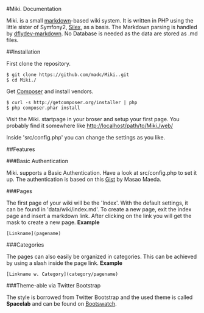 #Miki. Documentation

Miki. is a small [markdown](http://daringfireball.net/projects/markdown/)-based wiki system. It is written in PHP using the little sister of Symfony2, [Silex](http://silex.sensiolabs.org/), as a basis. The Markdown parsing is handled by [dflydev-markdown](https://github.com/dflydev/dflydev-markdown). No Database is needed as the data are stored as .md files.

##Installation

First clone the repository.
~~~
$ git clone https://github.com/madc/Miki..git
$ cd Miki./
~~~

Get [Composer](http://getcomposer.org) and install vendors.
~~~
$ curl -s http://getcomposer.org/installer | php
$ php composer.phar install
~~~

Visit the Miki. startpage in your broser and setup your first page. You probably find it somewhere like <http://localhost/path/to/Miki./web/>

Inside 'src/config.php' you can change the settings as you like.

##Features

###Basic Authentication

Miki. supports a Basic Authentication. Have a look at src/config.php to set it up.
The authentication is based on this [Gist](https://gist.github.com/1740012) by Masao Maeda.

###Pages

The first page of your wiki will be the 'Index'. With the default settings, it can be found in 'data/wiki/index.md'. To create a new page, exit the index page and insert a markdown link. After clicking on the link you will get the mask to create a new page.
**Example**
~~~
[Linkname](pagename)
~~~

###Categories

The pages can also easily be organized in categories. This can be achieved by using a slash inside the page link.
**Example**
~~~
[Linkname w. Category](category/pagename)
~~~

###Theme-able via Twitter Bootstrap

The style is borrowed from Twitter Bootstrap and the used theme is called **Spacelab** and can be found on [Bootswatch](http://bootswatch.com/spacelab/). 
